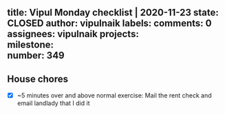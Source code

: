 title:	Vipul Monday checklist | 2020-11-23
state:	CLOSED
author:	vipulnaik
labels:	
comments:	0
assignees:	vipulnaik
projects:	
milestone:	
number:	349
--
## House chores

- [x] ~5 minutes over and above normal exercise: Mail the rent check and email landlady that I did it
